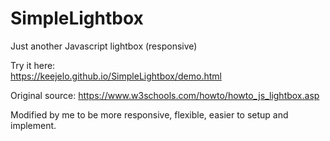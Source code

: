 # SimpleLightbox
Just another Javascript lightbox (responsive)

Try it here: <br>
https://keejelo.github.io/SimpleLightbox/demo.html

Original source: https://www.w3schools.com/howto/howto_js_lightbox.asp

Modified by me to be more responsive, flexible, easier to setup and implement.
